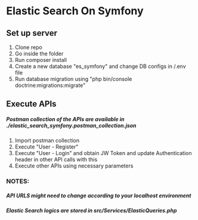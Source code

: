 # Elastic Search On Symfony

## Set up server

1. Clone repo
2. Go inside the folder
3. Run composer install
4. Create a new database "es_symfony" and change DB configs in /.env file
5. Run database migration using "php bin/console doctrine:migrations:migrate"

## Execute APIs

##### Postman collection of the APIs are available in ./elastic_search_symfony.postman_collection.json

1. Import postman collection
2. Execute "User - Register"
3. Execute "User - Login" and obtain JW Token and update Authentication header in other API calls with this
4. Execute other APIs using necessary parameters

### NOTES: 
##### API URLS might need to change according to your localhost environment
##### Elastic Search logics are stored in src/Services/ElasticQueries.php
